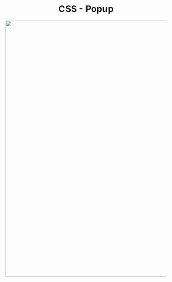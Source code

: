 <h1 align="center">
   CSS - Popup
</h1>

<p align="center">
  <img src="https://github.com/ozkannbuyuk/css-exercises/assets/111967202/2ba590cc-8b80-4ba6-ba3e-a6eeca38d69d" width="800" />
</p>
